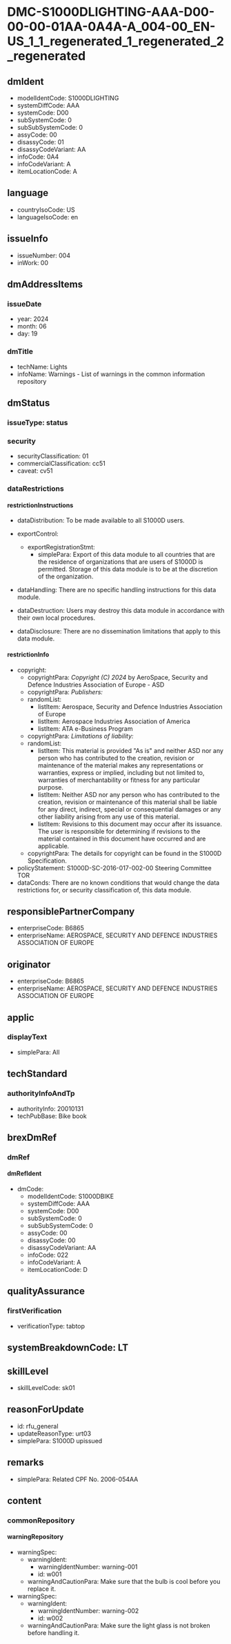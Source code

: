 # DMC-S1000DLIGHTING-AAA-D00-00-00-01AA-0A4A-A_004-00_EN-US_1_1_regenerated_1_regenerated_2_regenerated

## dmIdent

*   modelIdentCode: S1000DLIGHTING
*   systemDiffCode: AAA
*   systemCode: D00
*   subSystemCode: 0
*   subSubSystemCode: 0
*   assyCode: 00
*   disassyCode: 01
*   disassyCodeVariant: AA
*   infoCode: 0A4
*   infoCodeVariant: A
*   itemLocationCode: A

## language

*   countryIsoCode: US
*   languageIsoCode: en

## issueInfo

*   issueNumber: 004
*   inWork: 00

## dmAddressItems

### issueDate

*   year: 2024
*   month: 06
*   day: 19

### dmTitle

*   techName: Lights
*   infoName: Warnings - List of warnings in the common information repository

## dmStatus

### issueType: status

### security

*   securityClassification: 01
*   commercialClassification: cc51
*   caveat: cv51

### dataRestrictions

#### restrictionInstructions

*   dataDistribution: To be made available to all S1000D users.

*   exportControl:

    *   exportRegistrationStmt:
        *   simplePara: Export of this data module to all countries that are the residence of organizations that are users of S1000D is permitted. Storage of this data module is to be at the discretion of the organization.

*   dataHandling: There are no specific handling instructions for this data module.
*   dataDestruction: Users may destroy this data module in accordance with their own local procedures.
*   dataDisclosure: There are no dissemination limitations that apply to this data module.

#### restrictionInfo

*   copyright:
    *   copyrightPara: *Copyright (C) 2024* by AeroSpace, Security and Defence Industries Association of Europe - ASD
    *   copyrightPara: *Publishers:*
    *   randomList:
        *   listItem: Aerospace, Security and Defence Industries Association of Europe
        *   listItem: Aerospace Industries Association of America
        *   listItem: ATA e-Business Program
    *   copyrightPara: *Limitations of liability:*
    *   randomList:
        *   listItem: This material is provided "As is" and neither ASD nor any person who has contributed to the creation, revision or maintenance of the material makes any representations or warranties, express or implied, including but not limited to, warranties of merchantability or fitness for any particular purpose.
        *   listItem: Neither ASD nor any person who has contributed to the creation, revision or maintenance of this material shall be liable for any direct, indirect, special or consequential damages or any other liability arising from any use of this material.
        *   listItem: Revisions to this document may occur after its issuance. The user is responsible for determining if revisions to the material contained in this document have occurred and are applicable.
    *   copyrightPara: The details for copyright can be found in the S1000D Specification.
*   policyStatement: S1000D-SC-2016-017-002-00 Steering Committee TOR
*   dataConds: There are no known conditions that would change the data restrictions for, or security classification of, this data module.

## responsiblePartnerCompany

*   enterpriseCode: B6865
*   enterpriseName: AEROSPACE, SECURITY AND DEFENCE INDUSTRIES ASSOCIATION OF EUROPE

## originator

*   enterpriseCode: B6865
*   enterpriseName: AEROSPACE, SECURITY AND DEFENCE INDUSTRIES ASSOCIATION OF EUROPE

## applic

### displayText

*   simplePara: All

## techStandard

### authorityInfoAndTp

*   authorityInfo: 20010131
*   techPubBase: Bike book

## brexDmRef

### dmRef

#### dmRefIdent

*   dmCode:
    *   modelIdentCode: S1000DBIKE
    *   systemDiffCode: AAA
    *   systemCode: D00
    *   subSystemCode: 0
    *   subSubSystemCode: 0
    *   assyCode: 00
    *   disassyCode: 00
    *   disassyCodeVariant: AA
    *   infoCode: 022
    *   infoCodeVariant: A
    *   itemLocationCode: D

## qualityAssurance

### firstVerification

*   verificationType: tabtop

## systemBreakdownCode: LT

## skillLevel

*   skillLevelCode: sk01

## reasonForUpdate

*   id: rfu_general
*   updateReasonType: urt03
*   simplePara: S1000D upissued

## remarks

*   simplePara: Related CPF No. 2006-054AA

## content

### commonRepository

#### warningRepository

*   warningSpec:
    *   warningIdent:
        *   warningIdentNumber: warning-001
        *   id: w001
    *   warningAndCautionPara: Make sure that the bulb is cool before you replace it.
*   warningSpec:
    *   warningIdent:
        *   warningIdentNumber: warning-002
        *   id: w002
    *   warningAndCautionPara: Make sure the light glass is not broken before handling it.
